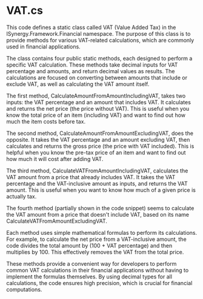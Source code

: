 # VAT.cs

This code defines a static class called VAT (Value Added Tax) in the ISynergy.Framework.Financial namespace. The purpose of this class is to provide methods for various VAT-related calculations, which are commonly used in financial applications.

The class contains four public static methods, each designed to perform a specific VAT calculation. These methods take decimal inputs for VAT percentage and amounts, and return decimal values as results. The calculations are focused on converting between amounts that include or exclude VAT, as well as calculating the VAT amount itself.

The first method, CalculateAmountFromAmountIncludingVAT, takes two inputs: the VAT percentage and an amount that includes VAT. It calculates and returns the net price (the price without VAT). This is useful when you know the total price of an item (including VAT) and want to find out how much the item costs before tax.

The second method, CalculateAmountFromAmountExcludingVAT, does the opposite. It takes the VAT percentage and an amount excluding VAT, then calculates and returns the gross price (the price with VAT included). This is helpful when you know the pre-tax price of an item and want to find out how much it will cost after adding VAT.

The third method, CalculateVATFromAmountIncludingVAT, calculates the VAT amount from a price that already includes VAT. It takes the VAT percentage and the VAT-inclusive amount as inputs, and returns the VAT amount. This is useful when you want to know how much of a given price is actually tax.

The fourth method (partially shown in the code snippet) seems to calculate the VAT amount from a price that doesn't include VAT, based on its name CalculateVATFromAmountExcludingVAT.

Each method uses simple mathematical formulas to perform its calculations. For example, to calculate the net price from a VAT-inclusive amount, the code divides the total amount by (100 + VAT percentage) and then multiplies by 100. This effectively removes the VAT from the total price.

These methods provide a convenient way for developers to perform common VAT calculations in their financial applications without having to implement the formulas themselves. By using decimal types for all calculations, the code ensures high precision, which is crucial for financial computations.